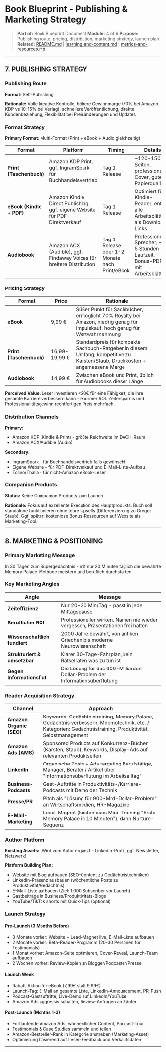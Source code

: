 # Book Blueprint - Publishing & Marketing Strategy

> **Part of:** Book Blueprint Document
> **Module:** 4 of 6
> **Purpose:** Publishing route, pricing, distribution, marketing strategy, launch plan
> **Related:** [README.md](./README.md) | [learning-and-content.md](./learning-and-content.md) | [metrics-and-resources.md](./metrics-and-resources.md)

---

## 7. PUBLISHING STRATEGY

### Publishing Route

**Format:** Self-Publishing

**Rationale:** Volle kreative Kontrolle, höhere Gewinnmarge (70% bei Amazon KDP vs 10-15% bei Verlag), schnellere Veröffentlichung, direkte Kundenbeziehung, Flexibilität bei Preisänderungen und Updates

### Format Strategy

**Primary Format:** Multi-Format (Print + eBook + Audio gleichzeitig)

| Format | Platform | Timing | Details |
|--------|----------|--------|---------|
| **Print (Taschenbuch)** | Amazon KDP Print, ggf. IngramSpark für Buchhandelsvertrieb | Tag 1 Release | ~120-150 Seiten, professionelles Cover, gute Papierqualität |
| **eBook (Kindle + PDF)** | Amazon Kindle Direct Publishing, ggf. eigene Website für PDF-Direktverkauf | Tag 1 Release | Optimiert für Kindle-Reader, enthält alle Arbeitsblätter als Download-Links |
| **Audiobook** | Amazon ACX (Audible), ggf. Findaway Voices für breitere Distribution | Tag 1 Release oder 1-2 Monate nach Print/eBook | Professioneller Sprecher, ~4-5 Stunden Laufzeit, Bonus-PDF mit Arbeitsblättern |

### Pricing Strategy

| Format | Price | Rationale |
|--------|-------|-----------|
| **eBook** | 9,99 € | Süßer Punkt für Sachbücher, ermöglicht 70% Royalty bei Amazon, niedrig genug für Impulskauf, hoch genug für Wertwahrnehmung |
| **Print (Taschenbuch)** | 16,99-19,99 € | Standardpreis für kompakte Sachbuch-Ratgeber in diesem Umfang, kompetitive zu Karsten/Staub, Druckkosten + angemessene Marge |
| **Audiobook** | 14,99 € | Zwischen eBook und Print, üblich für Audiobooks dieser Länge |

**Perceived Value:** Leser investieren <20€ für eine Fähigkeit, die ihre gesamte Karriere verbessern kann - enormer ROI. Zeitersparnis und Professionalitätsgewinn rechtfertigen Preis mehrfach.

### Distribution Channels

**Primary:**
- Amazon KDP (Kindle & Print) - größte Reichweite im DACH-Raum
- Amazon ACX/Audible (Audio)

**Secondary:**
- IngramSpark - für Buchhandelsvertrieb falls gewünscht
- Eigene Website - für PDF-Direktverkauf und E-Mail-Liste-Aufbau
- Tolino/Thalia - für nicht-Amazon eBook-Leser

### Companion Products

**Status:** Keine Companion Products zum Launch

**Rationale:** Fokus auf exzellente Execution des Hauptprodukts. Buch soll standalone funktionieren ohne teure Upsells (Differenzierung zu Gregor Staub). Ggf. später: kostenlose Bonus-Ressourcen auf Website als Marketing-Tool.

---

## 8. MARKETING & POSITIONING

### Primary Marketing Message

In 30 Tagen zum Supergedächtnis - mit nur 20 Minuten täglich die bewährte Memory Palace-Methode meistern und beruflich durchstarten

### Key Marketing Angles

| Angle | Message |
|-------|---------|
| **Zeiteffizienz** | Nur 20-30 Min/Tag - passt in jede Mittagspause |
| **Beruflicher ROI** | Professioneller wirken, Namen nie wieder vergessen, Präsentationen frei halten |
| **Wissenschaftlich fundiert** | 2000 Jahre bewährt, von antiken Griechen bis moderne Neurowissenschaft |
| **Strukturiert & umsetzbar** | Klarer 30-Tage-Fahrplan, kein Rätselraten was zu tun ist |
| **Gegen Informationsflut** | Die Lösung für das 900-Milliarden-Dollar-Problem der Informationsüberflutung |

### Reader Acquisition Strategy

| Channel | Approach |
|---------|----------|
| **Amazon Organic (SEO)** | Keywords: Gedächtnistraining, Memory Palace, Gedächtnis verbessern, Mnemotechnik, etc. / Kategorien: Gedächtnistraining, Produktivität, Selbstmanagement |
| **Amazon Ads (AMS)** | Sponsored Products auf Konkurrenz-Bücher (Karsten, Staub), Keywords, Display-Ads auf relevanten Produktseiten |
| **LinkedIn** | Organische Posts + Ads targeting Berufstätige, Manager, Berater / Artikel über "Informationsüberflutung im Arbeitsalltag" |
| **Business-Podcasts** | Gast-Auftritte in Produktivitäts-/Karriere-Podcasts mit Demo der Technik |
| **Presse/PR** | Pitch als "Lösung für 900-Mrd-Dollar-Problem" an Wirtschaftsmedien, HR-Magazine |
| **E-Mail-Marketing** | Lead-Magnet (kostenloses Mini-Training "Erste Memory Palace in 10 Minuten"), dann Nurture-Sequenz |

### Author Platform

**Existing Assets:** [Wird vom Autor ergänzt - LinkedIn-Profil, ggf. Newsletter, Netzwerk]

**Platform Building Plan:**
- Website mit Blog aufbauen (SEO-Content zu Gedächtnistechniken)
- LinkedIn-Präsenz ausbauen (wöchentliche Posts zu Produktivität/Gedächtnis)
- E-Mail-Liste aufbauen (Ziel: 1.000 Subscriber vor Launch)
- Gastbeiträge in Business/Produktivitäts-Blogs
- YouTube/TikTok shorts mit Quick-Tips (optional)

### Launch Strategy

#### Pre-Launch (3 Months Before)
- 3 Monate vorher: Website + Lead-Magnet live, E-Mail-Liste aufbauen
- 2 Monate vorher: Beta-Reader-Programm (20-30 Personen für Testimonials)
- 1 Monat vorher: Amazon-Seite optimieren, Cover-Reveal, Launch-Team aufbauen
- 2 Wochen vorher: Review-Kopien an Blogger/Podcaster/Presse

#### Launch Week
- Rabatt-Aktion für eBook (7,99€ statt 9,99€)
- Launch-Tag: E-Mail an gesamte Liste, LinkedIn-Announcement, PR-Push
- Podcast-Gastauftritte, Live-Demo auf LinkedIn/YouTube
- Amazon Ads aggressiv schalten, Review-Anfragen an Käufer

#### Post-Launch (Months 1-3)
- Fortlaufende Amazon Ads, wöchentlicher Content, Podcast-Tour
- Testimonials & Case Studies sammeln und teilen
- Amazon-Bestseller-Rank in Kategorie anstreben (Marketing-Asset)
- Optimierung basierend auf Leser-Feedback und Verkaufsdaten

---

